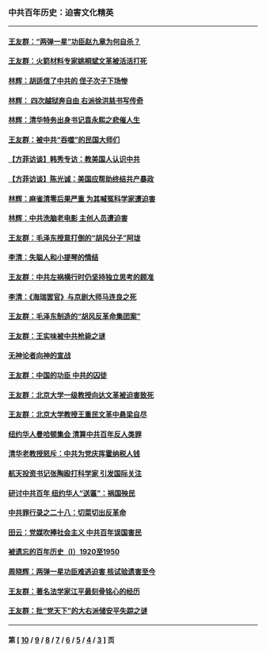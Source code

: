### 中共百年历史：迫害文化精英
---
#### [王友群：“两弹一星”功臣赵九章为何自杀？](../../pages/nf1176111/n14059162.md?08270430) 
#### [王友群：火箭材料专家姚桐斌文革被活活打死](../../pages/nf1176111/n14048805.md?08270430) 
#### [林辉：胡适信了中共的 侄子次子下场惨](../../pages/nf1176111/n14019760.md?08270430) 
#### [林辉： 四次越狱奔自由 右派徐洪慈书写传奇](../../pages/nf1176111/n14010438.md?08270430) 
#### [林辉：清华特务出身书记袁永熙之悲催人生](../../pages/nf1176111/n13997413.md?08270430) 
#### [王友群：被中共“吞噬”的民国大师们](../../pages/nf1176111/n13942620.md?08270430) 
#### [【方菲访谈】韩秀专访：教美国人认识中共](../../pages/nf1176111/n13821310.md?08270430) 
#### [【方菲访谈】陈光诚：美国应帮助终结共产暴政](../../pages/nf1176111/n13759521.md?08270430) 
#### [林辉：麻雀清零后果严重 为其喊冤科学家遭迫害](../../pages/nf1176111/n13746900.md?08270430) 
#### [林辉：中共洗脑老电影 主创人员遭迫害](../../pages/nf1176111/n13699437.md?08270430) 
#### [王友群：毛泽东授意打倒的“胡风分子”阿垅](../../pages/nf1176111/n13592541.md?08270430) 
#### [李清：失聪人和小提琴的情结](../../pages/nf1176111/n13459280.md?08270430) 
#### [王友群：中共左祸横行时仍坚持独立思考的顾准](../../pages/nf1176111/n13444722.md?08270430) 
#### [李清：《海瑞罢官》与京剧大师马连良之死](../../pages/nf1176111/n13412316.md?08270430) 
#### [王友群：毛泽东制造的“胡风反革命集团案”](../../pages/nf1176111/n13324909.md?08270430) 
#### [王友群：王实味被中共枪毙之谜](../../pages/nf1176111/n13307502.md?08270430) 
#### [无神论者向神的宣战](../../pages/nf1176111/n13281535.md?08270430) 
#### [王友群：中国的功臣 中共的囚徒](../../pages/nf1176111/n13291790.md?08270430) 
#### [王友群：北京大学一级教授向达文革被迫害致死](../../pages/nf1176111/n13150966.md?08270430) 
#### [王友群：北京大学教授王重民文革中悬梁自尽](../../pages/nf1176111/n13084645.md?08270430) 
#### [纽约华人曼哈顿集会 清算中共百年反人类罪](../../pages/nf1176111/n13084157.md?08270430) 
#### [清华老教授怒斥：中共为党庆挥霍纳税人钱](../../pages/nf1176111/n13071430.md?08270430) 
#### [航天投资书记张陶殴打科学家 引发国际关注](../../pages/nf1176111/n13069132.md?08270430) 
#### [研讨中共百年 纽约华人“送匾”：祸国殃民](../../pages/nf1176111/n13057367.md?08270430) 
#### [中共罪行录之二十八：切菜切出反革命](../../pages/nf1176111/n13030600.md?08270430) 
#### [田云：党媒吹捧社会主义 中共百年误国害民](../../pages/nf1176111/n13006682.md?08270430) 
#### [被遗忘的百年历史（I）1920至1950](../../pages/nf1176111/n12986411.md?08270430) 
#### [周晓辉：两弹一星功臣难逃迫害 核试验遗害至今](../../pages/nf1176111/n12974997.md?08270430) 
#### [王友群：著名法学家江平最刻骨铭心的经历](../../pages/nf1176111/n12970787.md?08270430) 
#### [王友群：批“党天下”的大右派储安平失踪之谜](../../pages/nf1176111/n12954229.md?08270430) 

---
#### 第 [ [10](./10.md?08270430) / [9](./9.md?08270430) / [8](./8.md?08270430) / [7](./7.md?08270430) / [6](./6.md?08270430) / [5](./5.md?08270430) / [4](./4.md?08270430) / [3](./3.md?08270430) ] 页
